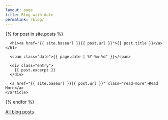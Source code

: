 ```yaml
---
layout: page
title: Blog with date
permalink: /blog/
---
```


<div class="posts">
  {% for post in site.posts %}
    <article class="post">

      <h1><a href="{{ site.baseurl }}{{ post.url }}">{{ post.title }}</a></h1>

      <span class="date">{{ page.date | %Y-%m-%d" }}</span>

      <div class="entry">
        {{ post.excerpt }}
      </div>

      <a href="{{ site.baseurl }}{{ post.url }}" class="read-more">Read More</a>
    </article>
  {% endfor %}

  <a href="{{ site.baseurl }}/blog/">All blog posts</a>

</div>
